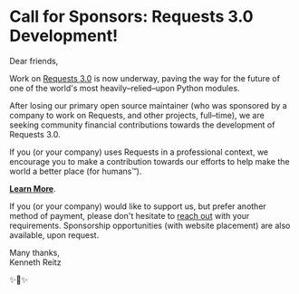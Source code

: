 # Call for Sponsors: Requests 3.0 Development!

  Dear friends,

 Work on [Requests 3\.0](http://mail01.tinyletterapp.com/kennethreitz/call-for-sponsors-requests-3-0-development/11004341-www.kennethreitz.org/requests3?c=c83ddad9-42ff-4152-8346-1eaddacd5311) is now underway, paving the way for the future of one of the world's most heavily–relied–upon Python modules.

 After losing our primary open source maintainer (who was sponsored by a company to work on Requests, and other projects, full–time), we are seeking community financial contributions towards the development of Requests 3\.0\.

 If you (or your company) uses Requests in a professional context, we encourage you to make a contribution towards our efforts to help make the world a better place (for humans™).

 [**Learn More**](http://docs.python-requests.org/en/master/community/sponsors/).

 If you (or your company) would like to support us, but prefer another method of payment, please don't hesitate to [reach out](mailto:me@kennethreitz.org) with your requirements. Sponsorship opportunities (with website placement) are also available, upon request. 

 Many thanks,  
Kenneth Reitz

 ✨🍰✨

  